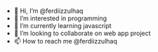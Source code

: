 - 👋 Hi, I’m @ferdiizzulhaq
- 👀 I’m interested in programming
- 🌱 I’m currently learning javascript
- 💞️ I’m looking to collaborate on web app project
- 📫 How to reach me @ferdiizzulhaq

<!---
ferdiizzulhaq/ferdiizzulhaq is a ✨ special ✨ repository because its `README.md` (this file) appears on your GitHub profile.
You can click the Preview link to take a look at your changes.
--->
